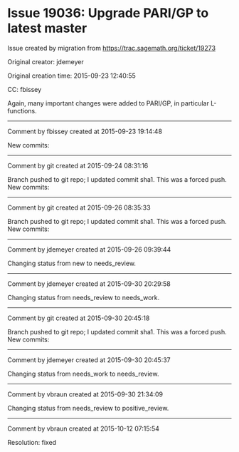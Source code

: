 # Issue 19036: Upgrade PARI/GP to latest master

Issue created by migration from https://trac.sagemath.org/ticket/19273

Original creator: jdemeyer

Original creation time: 2015-09-23 12:40:55

CC:  fbissey

Again, many important changes were added to PARI/GP, in particular L-functions.


---

Comment by fbissey created at 2015-09-23 19:14:48

New commits:


---

Comment by git created at 2015-09-24 08:31:16

Branch pushed to git repo; I updated commit sha1. This was a forced push. New commits:


---

Comment by git created at 2015-09-26 08:35:33

Branch pushed to git repo; I updated commit sha1. This was a forced push. New commits:


---

Comment by jdemeyer created at 2015-09-26 09:39:44

Changing status from new to needs_review.


---

Comment by jdemeyer created at 2015-09-30 20:29:58

Changing status from needs_review to needs_work.


---

Comment by git created at 2015-09-30 20:45:18

Branch pushed to git repo; I updated commit sha1. This was a forced push. New commits:


---

Comment by jdemeyer created at 2015-09-30 20:45:37

Changing status from needs_work to needs_review.


---

Comment by vbraun created at 2015-09-30 21:34:09

Changing status from needs_review to positive_review.


---

Comment by vbraun created at 2015-10-12 07:15:54

Resolution: fixed
